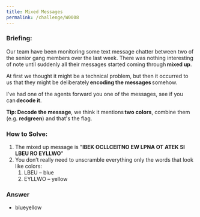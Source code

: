 ```yaml
---
title: Mixed Messages
permalink: /challenge/W0008
---
```


### Briefing: 
Our team have been monitoring some text message chatter between two of the senior gang members over the last week. There was nothing interesting of note until suddenly all their messages started coming through **mixed up**. 

At first we thought it might be a technical problem, but then it occurred to us that they might be deliberately **encoding the messages** somehow. 

I've had one of the agents forward you one of the messages, see if you can **decode it**. 

**Tip:** **Decode the message**, we think it mentions **two colors**, combine them (e.g. **redgreen**) and that's the flag. 

### How to Solve: 
1. The mixed up message is "**IBEK OCLLCEITNO EW LPNA OT ATEK SI LBEU RO EYLLWO**"
2. You don’t really need to unscramble everything only the words that look like colors: 
    1. LBEU – blue 
    2. EYLLWO – yellow 

### Answer
- blueyellow
